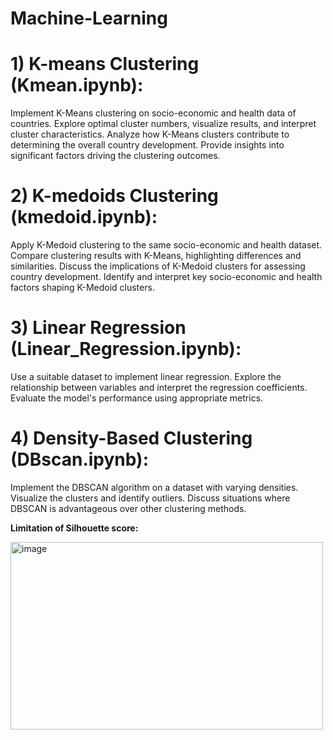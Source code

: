 # Machine-Learning

# 1) K-means Clustering (Kmean.ipynb):

Implement K-Means clustering on socio-economic and health data of countries.
Explore optimal cluster numbers, visualize results, and interpret cluster characteristics.
Analyze how K-Means clusters contribute to determining the overall country development.
Provide insights into significant factors driving the clustering outcomes.

# 2) K-medoids Clustering (kmedoid.ipynb):

Apply K-Medoid clustering to the same socio-economic and health dataset.
Compare clustering results with K-Means, highlighting differences and similarities.
Discuss the implications of K-Medoid clusters for assessing country development.
Identify and interpret key socio-economic and health factors shaping K-Medoid clusters.

# 3) Linear Regression (Linear_Regression.ipynb):

Use a suitable dataset to implement linear regression.
Explore the relationship between variables and interpret the regression coefficients.
Evaluate the model's performance using appropriate metrics.

# 4) Density-Based Clustering (DBscan.ipynb):

Implement the DBSCAN algorithm on a dataset with varying densities.
Visualize the clusters and identify outliers.
Discuss situations where DBSCAN is advantageous over other clustering methods.

**Limitation of Silhouette score:**

<img src="https://github.com/Deepakkori45/Machine-Learning-/assets/111627339/2207d01f-9e1a-47e0-abe4-9e871c6636a3" alt="image" width="500" height="300">
